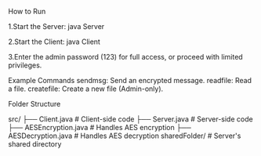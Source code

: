 How to Run

1.Start the Server:
java Server

2.Start the Client:
java Client

3.Enter the admin password (123) for full access, or proceed with limited privileges.

Example Commands
sendmsg: Send an encrypted message.
readfile: Read a file.
createfile: Create a new file (Admin-only).

Folder Structure

src/
├── Client.java         # Client-side code
├── Server.java         # Server-side code
├── AESEncryption.java  # Handles AES encryption
├── AESDecryption.java  # Handles AES decryption
sharedFolder/           # Server's shared directory
